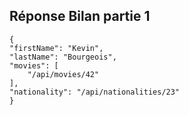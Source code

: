 ## Réponse Bilan partie 1

```
{
"firstName": "Kevin",
"lastName": "Bourgeois",
"movies": [
    "/api/movies/42"
],
"nationality": "/api/nationalities/23"
}
```